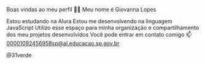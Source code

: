 Boas vindas ao meu perfil 💙💙
Meu nome é Giovanna Lopes

Estou estudando na Alura
Estou me desenvolvendo na linguagem JavaScript
Utilizo esse espaço para minha organização e compartilhamento dos meu projetos desenvolvidos
Você pode entrar em contato comigo 📫
00001092456958sp@al.educacao.sp.gov.br

@31verde
